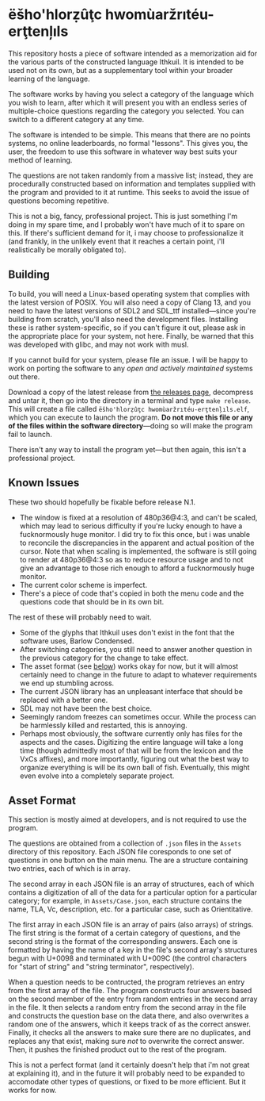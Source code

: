 # ëšho'hlorẓûţc hwomùaržrıtéu-erţtenļıls

This repository hosts a piece of software intended as a memorization aid for the various parts of the constructed language Ithkuil.  It is intended to be used not on its own, but as a supplementary tool within your broader learning of the language.

The software works by having you select a category of the language which you wish to learn, after which it will present you with an endless series of multiple-choice questions regarding the category you selected.  You can switch to a different category at any time.

The software is intended to be simple.  This means that there are no points systems, no online leaderboards, no formal "lessons".  This gives you, the user, the freedom to use this software in whatever way best suits your method of learning.

The questions are not taken randomly from a massive list; instead, they are procedurally constructed based on information and templates supplied with the program and provided to it at runtime.  This seeks to avoid the issue of questions becoming repetitive.

This is not a big, fancy, professional project.  This is just something I'm doing in my spare time, and I probably won't have much of it to spare on this.  If there's sufficient demand for it, i may choose to professionalize it (and frankly, in the unlikely event that it reaches a certain point, i'll realistically be morally obligated to).

## Building

To build, you will need a Linux-based operating system that complies with the latest version of POSIX.  You will also need a copy of Clang 13, and you need to have the latest versions of SDL2 and SDL\_ttf installed—since you're building from scratch, you'll also need the development files.  Installing these is rather system-specific, so if you can't figure it out, please ask in the appropriate place for your system, not here.  Finally, be warned that this was developed with glibc, and may not work with musl.

If you cannot build for your system, please file an issue.  I will be happy to work on porting the software to any _open and actively maintained_ systems out there.

Download a copy of the latest release from [the releases page](https://github.com/BlueManedHawk/Ithkuil-Memorization-Aid/releases), decompress and untar it, then go into the directory in a terminal and type `make release`.  This will create a file called `ëšho'hlorẓûţc hwomùaržrıtéu-erţtenļıls.elf`, which you can execute to launch the program.  **Do not move this file or any of the files within the software directory**—doing so will make the program fail to launch.

There isn't any way to install the program yet—but then again, this isn't a professional project.

## Known Issues

These two should hopefully be fixable before release N.1.

- The window is fixed at a resolution of 480p36@4:3, and can't be scaled, which may lead to serious difficulty if you're lucky enough to have a fucknormously huge monitor.  I did try to fix this once, but i was unable to reconcile the discrepancies in the apparent and actual position of the cursor.  Note that when scaling is implemented, the software is still going to render at 480p36@4:3 so as to reduce resource usage and to not give an advantage to those rich enough to afford a fucknormously huge monitor.
- The current color scheme is imperfect.
- There's a piece of code that's copied in both the menu code and the questions code that should be in its own bit.

The rest of these will probably need to wait.

- Some of the glyphs that Ithkuil uses don't exist in the font that the software uses, Barlow Condensed.
- After switching categories, you still need to answer another question in the previous category for the change to take effect.
- The asset format (see [below](https://github.com/BlueManedHawk/Ithkuil-Memorization-Aid#asset-format)) works okay for now, but it will almost certainly need to change in the future to adapt to whatever requirements we end up stumbling across.
- The current JSON library has an unpleasant interface that should be replaced with a better one.
- SDL may not have been the best choice.
- Seemingly random freezes can sometimes occur.  While the process can be harmlessly killed and restarted, this is annoying.
- Perhaps most obviously, the software currently only has files for the aspects and the cases.  Digitizing the entire language will take a long time (though admittedly most of that will be from the lexicon and the VxCs affixes), and more importantly, figuring out what the best way to organize everything is will be its own ball of fish. Eventually, this might even evolve into a completely separate project.

## Asset Format

This section is mostly aimed at developers, and is not required to use the program.

The questions are obtained from a collection of `.json` files in the `Assets` directory of this repository.  Each JSON file coresponds to one set of questions in one button on the main menu.  The are a structure containing two entries, each of which is in array.

The second array in each JSON file is an array of structures, each of which contains a digitization of all of the data for a particular option for a particular category; for example, in `Assets/Case.json`, each structure contains the name, TLA, Vc, description, etc. for a particular case, such as Orientitative.

The first array in each JSON file is an array of pairs (also arrays) of strings.  The first string is the format of a certain category of questions, and the second string is the format of the corresponding answers.  Each one is formatted by having the name of a key in the file's second array's structures begun with U+0098 and terminated with U+009C (the control characters for "start of string" and "string terminator", respectively).

When a question needs to be contructed, the program retrieves an entry from the first array of the file.  The program constructs four answers based on the second member of the entry from random entries in the second array in the file.  It then selects a random entry from the second array in the file and constructs the question base on the data there, and also overwrites a random one of the answers, which it keeps track of as the correct answer.  Finally, it checks all the answers to make sure there are no duplicates, and replaces any that exist, making sure _not_ to overwrite the correct answer.  Then, it pushes the finished product out to the rest of the program.

This is not a perfect format (and it certainly doesn't help that i'm not great at explaining it), and in the future it will probably need to be expanded to accomodate other types of questions, or fixed to be more efficient. But it works for now.
